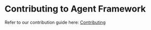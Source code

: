 # Contributing to Agent Framework

Refer to our contribution guide here: [Contributing](http://localhost:3010/community/contributing)